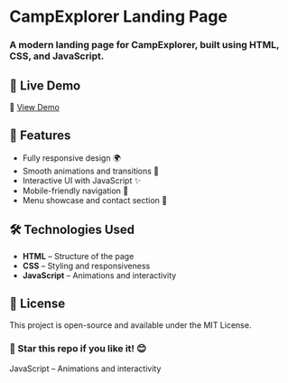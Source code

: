 # CampExplorer Landing Page

### A modern landing page for CampExplorer, built using HTML, CSS, and JavaScript.

## 🚀 Live Demo

🔗 [View Demo](https://your-username.github.io/CampExplorer/)


## 📌 Features

- Fully responsive design 🌍  
- Smooth animations and transitions 🎨  
- Interactive UI with JavaScript ✨  
- Mobile-friendly navigation 📱  
- Menu showcase and contact section 🍔  


## 🛠️ Technologies Used

- **HTML** – Structure of the page  
- **CSS** – Styling and responsiveness  
- **JavaScript** – Animations and interactivity  

## 📜 License
This project is open-source and available under the MIT License.

### 🌟 Star this repo if you like it! 😊
JavaScript – Animations and interactivity
